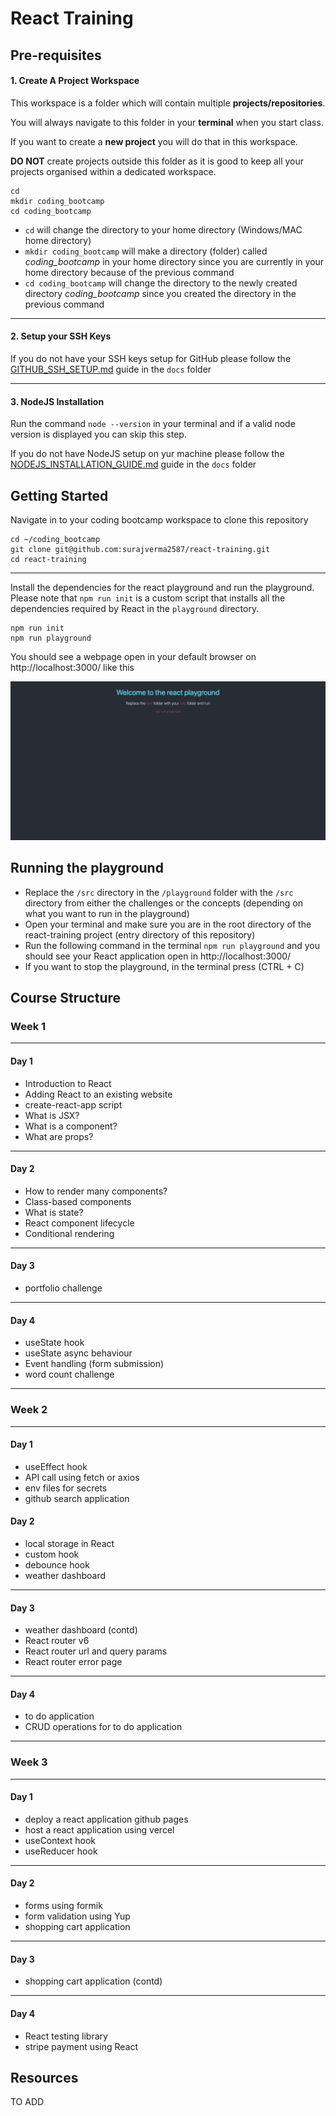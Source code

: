 # React Training

## Pre-requisites

#### 1. Create A Project Workspace

This workspace is a folder which will contain multiple **projects/repositories**.

You will always navigate to this folder in your **terminal** when you start class.

If you want to create a **new project** you will do that in this workspace.

**DO NOT** create projects outside this folder as it is good to keep all your projects organised within a dedicated workspace.

```
cd
mkdir coding_bootcamp
cd coding_bootcamp
```

- `cd` will change the directory to your home directory (Windows/MAC home directory)
- `mkdir coding_bootcamp` will make a directory (folder) called _coding_bootcamp_ in your home directory since you are currently in your home directory because of the previous command
- `cd coding_bootcamp` will change the directory to the newly created directory _coding_bootcamp_ since you created the directory in the previous command

---

#### 2. Setup your SSH Keys

If you do not have your SSH keys setup for GitHub please follow the [GITHUB_SSH_SETUP.md](./docs/GITHUB_SSH_SETUP.md) guide in the `docs` folder

---

#### 3. NodeJS Installation

Run the command `node --version` in your terminal and if a valid node version is displayed you can skip this step.

If you do not have NodeJS setup on yur machine please follow the [NODEJS_INSTALLATION_GUIDE.md](./docs/NODEJS_INSTALLATION_GUIDE.md) guide in the `docs` folder

## Getting Started

Navigate in to your coding bootcamp workspace to clone this repository

```
cd ~/coding_bootcamp
git clone git@github.com:surajverma2587/react-training.git
cd react-training
```

---

Install the dependencies for the react playground and run the playground. Please note that `npm run init` is a custom script that installs all the dependencies required by React in the `playground` directory.

```
npm run init
npm run playground
```

You should see a webpage open in your default browser on http://localhost:3000/ like this

![playground](./react-playground.png)

## Running the playground

- Replace the `/src` directory in the `/playground` folder with the `/src` directory from either the challenges or the concepts (depending on what you want to run in the playground)
- Open your terminal and make sure you are in the root directory of the react-training project (entry directory of this repository)
- Run the following command in the terminal `npm run playground` and you should see your React application open in http://localhost:3000/
- If you want to stop the playground, in the terminal press (CTRL + C)

## Course Structure

### Week 1

---

#### Day 1

- Introduction to React
- Adding React to an existing website
- create-react-app script
- What is JSX?
- What is a component?
- What are props?

---

#### Day 2

- How to render many components?
- Class-based components
- What is state?
- React component lifecycle
- Conditional rendering

---

#### Day 3

- portfolio challenge

---

#### Day 4

- useState hook
- useState async behaviour
- Event handling (form submission)
- word count challenge

---

### Week 2

---

#### Day 1

- useEffect hook
- API call using fetch or axios
- env files for secrets
- github search application

#### Day 2

- local storage in React
- custom hook
- debounce hook
- weather dashboard

---

#### Day 3

- weather dashboard (contd)
- React router v6
- React router url and query params
- React router error page

---

#### Day 4

- to do application
- CRUD operations for to do application

---

### Week 3

---

#### Day 1

- deploy a react application github pages
- host a react application using vercel
- useContext hook
- useReducer hook

---

#### Day 2

- forms using formik
- form validation using Yup
- shopping cart application

---

#### Day 3

- shopping cart application (contd)

---

#### Day 4

- React testing library
- stripe payment using React

## Resources

TO ADD

